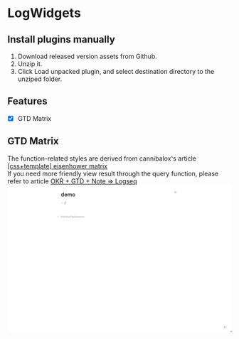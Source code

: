 # LogWidgets

## Install plugins manually
1. Download released version assets from Github.
2. Unzip it.
3. Click Load unpacked plugin, and select destination directory to the unziped folder.

## Features
- [x] GTD Matrix

## GTD Matrix

The function-related styles are derived from cannibalox's
article [\[css+template\] eisenhower matrix](https://discuss.logseq.com/t/css-template-eisenhower-matrix/526) <br/>
If you need more friendly view result through the query function, please refer to
article [OKR + GTD + Note => Logseq](https://www.bmpi.dev/self/okr-gtd-note-logseq/)
![GTD Matrix](./demo/gtd-matrix.gif)
